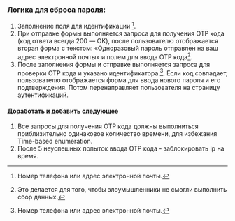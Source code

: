 ### Логика для сброса пароля:
1. Заполнение поля для идентификации [^1].
2. При отправке формы выполняется запроса для получения OTP кода (код ответа всегда 200 — OK), после пользователю отображается вторая форма с текстом: «Одноразовый пароль отправлен на ваш адрес электронной почты» и полем для ввода OTP кода[^2].
3. После заполнения формы и отправке выполняется запроса для проверки OTP кода и указано идентификатора [^1]. Если код совпадает, пользователю отображается форма для ввода нового пароля и его подтверждения. Потом перенаправляет пользователя на страницу аутентификаций. 

[^1]: Номер телефона или адрес электронной почты. 
[^2]: Это делается для того, чтобы злоумышленники не смогли выполнить сбор данных.

#### Доработать и добавить следующее
1. Все запросы для получения OTP кода должны выполниться приблизительно одинаковое количество времени, для избежания Time-based enumeration.
2. После 5 неуспешных попыток ввода OTP кода - заблокировать ip на время.